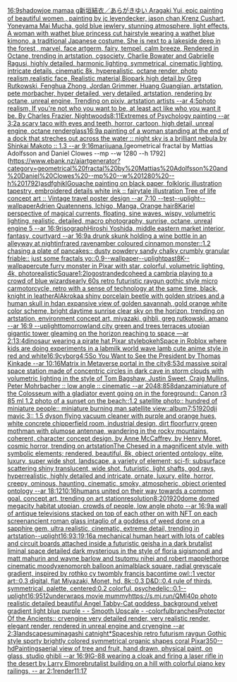 [16:9](https://www.ebank.nz/aiartgenerator?category=16%3A9)[shadow](https://www.ebank.nz/aiartgenerator?category=shadow)[joe mama](https://www.ebank.nz/aiartgenerator?category=joe%20mama)[a  g](https://www.ebank.nz/aiartgenerator?category=a%20%20g)[新垣結衣／あらがきゆい Aragaki Yui, epic painting of beautiful women , painting by jc leyendecker, jason chan,Krenz Cushart, Yoneyama Mai Mucha, gold blue jewlery, stunning atmosphere, light effects, A woman with wathet blue princess cut hairstyle wearing a wathet blue kimono, a traditional Japanese costume. She is next to a lakeside deep in the forest , marvel, face artgerm, fairy, tempel, calm breeze, Rendered in Octane, trending in artstation, cgsociety, Charlie Bowater and Gabrielle Ragusi, highly detailed, harmonic lighting, symmetrical, cinematic lighting, intricate details, cinematic 8k, hyperealistic, octane render, photo realism,realistic face, Realistic material,Biopark,high detail,by Greg Rutkowski, Fenghua Zhong, Jordan Grimmer, Huang Guangjian, artstation, pete morbacher, hyper detailed, very detailed, artstation, rendering by octane, unreal engine, Trending on pixiv, artstation artists --ar 4:5](https://www.ebank.nz/aiartgenerator?category=%E6%96%B0%E5%9E%A3%E7%B5%90%E8%A1%A3%EF%BC%8F%E3%81%82%E3%82%89%E3%81%8C%E3%81%8D%E3%82%86%E3%81%84%20Aragaki%20Yui%2C%20epic%20painting%20of%20beautiful%20women%20%2C%20painting%20by%20jc%20leyendecker%2C%20jason%20chan%2CKrenz%20Cushart%2C%20Yoneyama%20Mai%20Mucha%2C%20gold%20blue%20jewlery%2C%20stunning%20atmosphere%2C%20light%20effects%2C%20A%20woman%20with%20wathet%20blue%20princess%20cut%20hairstyle%20wearing%20a%20wathet%20blue%20kimono%2C%20a%20traditional%20Japanese%20costume.%20She%20is%20next%20to%20a%20lakeside%20deep%20in%20the%20forest%20%2C%20marvel%2C%20face%20artgerm%2C%20fairy%2C%20tempel%2C%20calm%20breeze%2C%20Rendered%20in%20Octane%2C%20trending%20in%20artstation%2C%20cgsociety%2C%20Charlie%20Bowater%20and%20Gabrielle%20Ragusi%2C%20highly%20detailed%2C%20harmonic%20lighting%2C%20symmetrical%2C%20cinematic%20lighting%2C%20intricate%20details%2C%20cinematic%208k%2C%20hyperealistic%2C%20octane%20render%2C%20photo%20realism%2Crealistic%20face%2C%20Realistic%20material%2CBiopark%2Chigh%20detail%2Cby%20Greg%20Rutkowski%2C%20Fenghua%20Zhong%2C%20Jordan%20Grimmer%2C%20Huang%20Guangjian%2C%20artstation%2C%20pete%20morbacher%2C%20hyper%20detailed%2C%20very%20detailed%2C%20artstation%2C%20rendering%20by%20octane%2C%20unreal%20engine%2C%20Trending%20on%20pixiv%2C%20artstation%20artists%20--ar%204%3A5)[photo realism, If you're not who you want to be, at least act like who you want it be. By Charles Frazier, Nightwoods](https://www.ebank.nz/aiartgenerator?category=photo%20realism%2C%20If%20you%27re%20not%20who%20you%20want%20to%20be%2C%20at%20least%20act%20like%20who%20you%20want%20it%20be.%20By%20Charles%20Frazier%2C%20Nightwoods)[8:11](https://www.ebank.nz/aiartgenerator?category=8%3A11)[Extremes of Psychology painting --ar 3:2](https://www.ebank.nz/aiartgenerator?category=Extremes%20of%20Psychology%20painting%20--ar%203%3A2)[a scary taco with eyes and teeth, horror, cartoon, high detail, unreal engine, octane render](https://www.ebank.nz/aiartgenerator?category=a%20scary%20taco%20with%20eyes%20and%20teeth%2C%20horror%2C%20cartoon%2C%20high%20detail%2C%20unreal%20engine%2C%20octane%20render)[glass](https://www.ebank.nz/aiartgenerator?category=glass)[16:9](https://www.ebank.nz/aiartgenerator?category=16%3A9)[a painting of a woman standing at the end of a dock that streches out across the water :: night sky is a brilliant nebula by Shinkai Makoto :: 1.3 --ar 9:16](https://www.ebank.nz/aiartgenerator?category=a%20painting%20of%20a%20woman%20standing%20at%20the%20end%20of%20a%20dock%20that%20streches%20out%20across%20the%20water%20%3A%3A%20night%20sky%20is%20a%20brilliant%20nebula%20by%20Shinkai%20Makoto%20%3A%3A%201.3%20--ar%209%3A16)[marijuana.](https://www.ebank.nz/aiartgenerator?category=marijuana.)[geometrical fractal by Mattias Adolfsson and Daniel Clowes --mp --w 1280 --h 1792](https://www.ebank.nz/aiartgenerator?category=geometrical%20fractal%20by%20Mattias%20Adolfsson%20and%20Daniel%20Clowes%20--mp%20--w%201280%20--h%201792)[asdfghjkl](https://www.ebank.nz/aiartgenerator?category=asdfghjkl)[Gouache painting on black paper, folkloric illustration tapestry, embroidered details white ink :: fairytale illustration Tree of life concept art :: Vintage travel poster design --ar 7:10 --test](https://www.ebank.nz/aiartgenerator?category=Gouache%20painting%20on%20black%20paper%2C%20folkloric%20illustration%20tapestry%2C%20embroidered%20details%20white%20ink%20%3A%3A%20fairytale%20illustration%20Tree%20of%20life%20concept%20art%20%3A%3A%20Vintage%20travel%20poster%20design%20--ar%207%3A10%20--test)[--uplight](https://www.ebank.nz/aiartgenerator?category=--uplight)[--wallpaper](https://www.ebank.nz/aiartgenerator?category=--wallpaper)[Adrien Quatennens, Ichigo, Manga, Orange hair](https://www.ebank.nz/aiartgenerator?category=Adrien%20Quatennens%2C%20Ichigo%2C%20Manga%2C%20Orange%20hair)[8K](https://www.ebank.nz/aiartgenerator?category=8K)[ariel perspective of magical currents, floating, sine waves, wispy, volumetric lighting, realistic, detailed, macro photography, sunrise, octane, unreal engine 5 --ar 16:9](https://www.ebank.nz/aiartgenerator?category=ariel%20perspective%20of%20magical%20currents%2C%20floating%2C%20sine%20waves%2C%20wispy%2C%20volumetric%20lighting%2C%20realistic%2C%20detailed%2C%20macro%20photography%2C%20sunrise%2C%20octane%2C%20unreal%20engine%205%20--ar%2016%3A9)[risograph](https://www.ebank.nz/aiartgenerator?category=risograph)[Hiroshi Yoshida, middle eastern market interior, fantasy, courtyard --ar 16:9](https://www.ebank.nz/aiartgenerator?category=Hiroshi%20Yoshida%2C%20middle%20eastern%20market%20interior%2C%20fantasy%2C%20courtyard%20--ar%2016%3A9)[a drunk skunk holding a wine bottle in an alleyway at night](https://www.ebank.nz/aiartgenerator?category=a%20drunk%20skunk%20holding%20a%20wine%20bottle%20in%20an%20alleyway%20at%20night)[infrared raven](https://www.ebank.nz/aiartgenerator?category=infrared%20raven)[amber coloured cinnamon monster::1.2 chasing a plate of pancakes::  dusty powdery sandy chalky crumbly granular friable:: just some fractals yo::](https://www.ebank.nz/aiartgenerator?category=amber%20coloured%20cinnamon%20monster%3A%3A1.2%20chasing%20a%20plate%20of%20pancakes%3A%3A%20%20dusty%20powdery%20sandy%20chalky%20crumbly%20granular%20friable%3A%3A%20just%20some%20fractals%20yo%3A%3A)[0.9](https://www.ebank.nz/aiartgenerator?category=0.9)[--wallpaper](https://www.ebank.nz/aiartgenerator?category=--wallpaper)[--uplight](https://www.ebank.nz/aiartgenerator?category=--uplight)[past](https://www.ebank.nz/aiartgenerator?category=past)[8K](https://www.ebank.nz/aiartgenerator?category=8K)[--wallpaper](https://www.ebank.nz/aiartgenerator?category=--wallpaper)[cute furry monster in Pixar with star, colorful, volumetric lighting, 4k, photorealistic](https://www.ebank.nz/aiartgenerator?category=cute%20furry%20monster%20in%20Pixar%20with%20star%2C%20colorful%2C%20volumetric%20lighting%2C%204k%2C%20photorealistic)[Square](https://www.ebank.nz/aiartgenerator?category=Square)[1:2](https://www.ebank.nz/aiartgenerator?category=1%3A2)[logo](https://www.ebank.nz/aiartgenerator?category=logo)[stranded](https://www.ebank.nz/aiartgenerator?category=stranded)[coheed a cambria playing to a crowd of blue wizards](https://www.ebank.nz/aiartgenerator?category=coheed%20a%20cambria%20playing%20to%20a%20crowd%20of%20blue%20wizards)[early 60s retro futuristic raygun gothic style micro car](https://www.ebank.nz/aiartgenerator?category=early%2060s%20retro%20futuristic%20raygun%20gothic%20style%20micro%20car)[motorcycle, retro with a sense of technology at the same time, black, knight in leather](https://www.ebank.nz/aiartgenerator?category=motorcycle%2C%20retro%20with%20a%20sense%20of%20technology%20at%20the%20same%20time%2C%20black%2C%20knight%20in%20leather)[AlAkroka](https://www.ebank.nz/aiartgenerator?category=AlAkroka)[a shiny porcelain beetle with golden stripes and a human skull in hd](https://www.ebank.nz/aiartgenerator?category=a%20shiny%20porcelain%20beetle%20with%20golden%20stripes%20and%20a%20human%20skull%20in%20hd)[an expansive view of golden savannah, gold orange white color scheme, bright daytime sunrise clear sky on the horizon, trending on artstation, environment concept art, miyazaki, gihbli, greg rutkowski, amano --ar 16:9 --uplight](https://www.ebank.nz/aiartgenerator?category=an%20expansive%20view%20of%20golden%20savannah%2C%20gold%20orange%20white%20color%20scheme%2C%20bright%20daytime%20sunrise%20clear%20sky%20on%20the%20horizon%2C%20trending%20on%20artstation%2C%20environment%20concept%20art%2C%20miyazaki%2C%20gihbli%2C%20greg%20rutkowski%2C%20amano%20--ar%2016%3A9%20--uplight)[tomorrowland city green and trees terraces utopian gigantic tower gleaming on the horizon reaching to space —ar 2:1](https://www.ebank.nz/aiartgenerator?category=tomorrowland%20city%20green%20and%20trees%20terraces%20utopian%20gigantic%20tower%20gleaming%20on%20the%20horizon%20reaching%20to%20space%20%E2%80%94ar%202%3A1)[3:4](https://www.ebank.nz/aiartgenerator?category=3%3A4)[dinosaur wearing a pirate hat Pixar style](https://www.ebank.nz/aiartgenerator?category=dinosaur%20wearing%20a%20pirate%20hat%20Pixar%20style)[bokeh](https://www.ebank.nz/aiartgenerator?category=bokeh)[Space in Roblox where kids are doing experiments in a lab](https://www.ebank.nz/aiartgenerator?category=Space%20in%20Roblox%20where%20kids%20are%20doing%20experiments%20in%20a%20lab)[milk world wave lamb cute anime style in red and white](https://www.ebank.nz/aiartgenerator?category=milk%20world%20wave%20lamb%20cute%20anime%20style%20in%20red%20and%20white)[16:9](https://www.ebank.nz/aiartgenerator?category=16%3A9)[cyborg](https://www.ebank.nz/aiartgenerator?category=cyborg)[4:5](https://www.ebank.nz/aiartgenerator?category=4%3A5)[So You Want to See the President by Thomas Kinkade --ar 10:16](https://www.ebank.nz/aiartgenerator?category=So%20You%20Want%20to%20See%20the%20President%20by%20Thomas%20Kinkade%20--ar%2010%3A16)[Matrix in Metaverse portal in the city](https://www.ebank.nz/aiartgenerator?category=Matrix%20in%20Metaverse%20portal%20in%20the%20city)[8:5](https://www.ebank.nz/aiartgenerator?category=8%3A5)[3d massive spiral space station made of concentric circles in dark cave in storm clouds with volumetric lighting in the style of Tom Bagshaw, Justin Sweet, Craig Mullins, Peter Mohrbacher :: low angle :: cinematic --ar 2048:858](https://www.ebank.nz/aiartgenerator?category=3d%20massive%20spiral%20space%20station%20made%20of%20concentric%20circles%20in%20dark%20cave%20in%20storm%20clouds%20with%20volumetric%20lighting%20in%20the%20style%20of%20Tom%20Bagshaw%2C%20Justin%20Sweet%2C%20Craig%20Mullins%2C%20Peter%20Mohrbacher%20%3A%3A%20low%20angle%20%3A%3A%20cinematic%20--ar%202048%3A858)[danza](https://www.ebank.nz/aiartgenerator?category=danza)[miniature of the Colosseum with a gladiator event going on in the foreground:: Canon r3 85 ml 1.2 photo of a sunset on the beach::1.2 satellite photo:: hundred of miniature people:: miniature burning man satellite view::](https://www.ebank.nz/aiartgenerator?category=miniature%20of%20the%20Colosseum%20with%20a%20gladiator%20event%20going%20on%20in%20the%20foreground%3A%3A%20Canon%20r3%2085%20ml%201.2%20photo%20of%20a%20sunset%20on%20the%20beach%3A%3A1.2%20satellite%20photo%3A%3A%20hundred%20of%20miniature%20people%3A%3A%20miniature%20burning%20man%20satellite%20view%3A%3A)[album](https://www.ebank.nz/aiartgenerator?category=album)[7:5](https://www.ebank.nz/aiartgenerator?category=7%3A5)[1920](https://www.ebank.nz/aiartgenerator?category=1920)[dji mavic 3:: 1.5 dyson flying vacuum cleaner with purple and orange hues, white concrete chipperfield room, industrial design, dirt floor](https://www.ebank.nz/aiartgenerator?category=dji%20mavic%203%3A%3A%201.5%20dyson%20flying%20vacuum%20cleaner%20with%20purple%20and%20orange%20hues%2C%20white%20concrete%20chipperfield%20room%2C%20industrial%20design%2C%20dirt%20floor)[furry green mothman with plumose antennae, wandering in the rocky mountains, coherent, character concept design, by Anne McCaffrey, by Henry Moret, cosmic horror, trending on artstation](https://www.ebank.nz/aiartgenerator?category=furry%20green%20mothman%20with%20plumose%20antennae%2C%20wandering%20in%20the%20rocky%20mountains%2C%20coherent%2C%20character%20concept%20design%2C%20by%20Anne%20McCaffrey%2C%20by%20Henry%20Moret%2C%20cosmic%20horror%2C%20trending%20on%20artstation)[The Chesed in a magnificent style, with symbolic elements; rendered, beautiful, 8k, object oriented ontology, elite, luxury, super wide shot, landscape, a variety of element;  sci-fi; subsurface scattering shiny translucent, wide shot, futuristic, light shafts, god rays, hyperrealistic, highly detailed and intricate, ornate, luxury, elite, horror, creepy, ominous, haunting, cinematic, smoky, atmospheric, object oriented ontology --ar 18:12](https://www.ebank.nz/aiartgenerator?category=The%20Chesed%20in%20a%20magnificent%20style%2C%20with%20symbolic%20elements%3B%20rendered%2C%20beautiful%2C%208k%2C%20object%20oriented%20ontology%2C%20elite%2C%20luxury%2C%20super%20wide%20shot%2C%20landscape%2C%20a%20variety%20of%20element%3B%20%20sci-fi%3B%20subsurface%20scattering%20shiny%20translucent%2C%20wide%20shot%2C%20futuristic%2C%20light%20shafts%2C%20god%20rays%2C%20hyperrealistic%2C%20highly%20detailed%20and%20intricate%2C%20ornate%2C%20luxury%2C%20elite%2C%20horror%2C%20creepy%2C%20ominous%2C%20haunting%2C%20cinematic%2C%20smoky%2C%20atmospheric%2C%20object%20oriented%20ontology%20--ar%2018%3A12)[10:16](https://www.ebank.nz/aiartgenerator?category=10%3A16)[humans united on their way towards a common goal. concept art, trending on art station](https://www.ebank.nz/aiartgenerator?category=humans%20united%20on%20their%20way%20towards%20a%20common%20goal.%20concept%20art%2C%20trending%20on%20art%20station)[resolution](https://www.ebank.nz/aiartgenerator?category=resolution)[8:20](https://www.ebank.nz/aiartgenerator?category=8%3A20)[1920](https://www.ebank.nz/aiartgenerator?category=1920)[dome domed megacity habitat utopian, crowds of people, low angle photo --ar 16:9](https://www.ebank.nz/aiartgenerator?category=dome%20domed%20megacity%20habitat%20utopian%2C%20crowds%20of%20people%2C%20low%20angle%20photo%20--ar%2016%3A9)[a wall of antique televisions stacked on top of each other on with NFT on each screen](https://www.ebank.nz/aiartgenerator?category=a%20wall%20of%20antique%20televisions%20stacked%20on%20top%20of%20each%20other%20on%20with%20NFT%20on%20each%20screen)[ancient roman glass intaglio of a goddess of weed done on a sapphire gem, ultra realistic, cinematic, extreme detail, trending in artstation](https://www.ebank.nz/aiartgenerator?category=ancient%20roman%20glass%20intaglio%20of%20a%20goddess%20of%20weed%20done%20on%20a%20sapphire%20gem%2C%20ultra%20realistic%2C%20cinematic%2C%20extreme%20detail%2C%20trending%20in%20artstation)[--uplight](https://www.ebank.nz/aiartgenerator?category=--uplight)[16:9](https://www.ebank.nz/aiartgenerator?category=16%3A9)[3:1](https://www.ebank.nz/aiartgenerator?category=3%3A1)[9:16](https://www.ebank.nz/aiartgenerator?category=9%3A16)[a mechanical human heart with lots of cables and circuit boards attached inside a futuristic geisha in a dark brutalist liminal space detailed dark mysterious in the style of floria sigismondi and matt mahurin and wayne barlow and tsutomu nihei and robert mapplethorpe cinematic moody](https://www.ebank.nz/aiartgenerator?category=a%20mechanical%20human%20heart%20with%20lots%20of%20cables%20and%20circuit%20boards%20attached%20inside%20a%20futuristic%20geisha%20in%20a%20dark%20brutalist%20liminal%20space%20detailed%20dark%20mysterious%20in%20the%20style%20of%20floria%20sigismondi%20and%20matt%20mahurin%20and%20wayne%20barlow%20and%20tsutomu%20nihei%20and%20robert%20mapplethorpe%20cinematic%20moody)[xenomorph balloon animal](https://www.ebank.nz/aiartgenerator?category=xenomorph%20balloon%20animal)[black square, radial greyscale gradient, inspired by rothko cy twombly francis bacon](https://www.ebank.nz/aiartgenerator?category=black%20square%2C%20radial%20greyscale%20gradient%2C%20inspired%20by%20rothko%20cy%20twombly%20francis%20bacon)[time owl::1 vector art::0.3 digital, flat Miyazaki, Monet, hd, 8k::0.3 D&D::0.4 rule of thirds, symmetrical, palette, centered:0.2 colorful, psychedelic::0.1](https://www.ebank.nz/aiartgenerator?category=time%20owl%3A%3A1%20vector%20art%3A%3A0.3%20digital%2C%20flat%20Miyazaki%2C%20Monet%2C%20hd%2C%208k%3A%3A0.3%20D%26D%3A%3A0.4%20rule%20of%20thirds%2C%20symmetrical%2C%20palette%2C%20centered%3A0.2%20colorful%2C%20psychedelic%3A%3A0.1)[--uplight](https://www.ebank.nz/aiartgenerator?category=--uplight)[16:9](https://www.ebank.nz/aiartgenerator?category=16%3A9)[512](https://www.ebank.nz/aiartgenerator?category=512)[underwraps movie mummy](https://www.ebank.nz/aiartgenerator?category=underwraps%20movie%20mummy)[https://s.mj.run/QMI40p  photo realistic detailed beautiful Angel Tabby-Cat goddess, background velvet gradient light blue purple - - Smooth Upscale - -](https://www.ebank.nz/aiartgenerator?category=https%3A//s.mj.run/QMI40p%20%20photo%20realistic%20detailed%20beautiful%20Angel%20Tabby-Cat%20goddess%2C%20background%20velvet%20gradient%20light%20blue%20purple%20-%20-%20Smooth%20Upscale%20-%20-)[colorful](https://www.ebank.nz/aiartgenerator?category=colorful)[branches](https://www.ebank.nz/aiartgenerator?category=branches)[Protector Of the Ancients:: cryengine very detailed render, very realistic render, elegant render, rendered in unreal engine and cryengine --ar 2:3](https://www.ebank.nz/aiartgenerator?category=Protector%20Of%20the%20Ancients%3A%3A%20cryengine%20very%20detailed%20render%2C%20very%20realistic%20render%2C%20elegant%20render%2C%20rendered%20in%20unreal%20engine%20and%20cryengine%20--ar%202%3A3)[landscape](https://www.ebank.nz/aiartgenerator?category=landscape)[suminagashi cat](https://www.ebank.nz/aiartgenerator?category=suminagashi%20cat)[night](https://www.ebank.nz/aiartgenerator?category=night)[*Spaceship retro futurism raygun Gothic style sporty brightly colored symmetrical organic shapes coral Pixar](https://www.ebank.nz/aiartgenerator?category=%2ASpaceship%20retro%20futurism%20raygun%20Gothic%20style%20sporty%20brightly%20colored%20symmetrical%20organic%20shapes%20coral%20Pixar)[350](https://www.ebank.nz/aiartgenerator?category=350)[--hd](https://www.ebank.nz/aiartgenerator?category=--hd)[Paintings](https://www.ebank.nz/aiartgenerator?category=Paintings)[aerial view of tree and fruit, hand drawn, physical paint, on glass, studio ghibli --ar 16:9](https://www.ebank.nz/aiartgenerator?category=aerial%20view%20of%20tree%20and%20fruit%2C%20hand%20drawn%2C%20physical%20paint%2C%20on%20glass%2C%20studio%20ghibli%20--ar%2016%3A9)[IG-88 wearing a cloak and firing a laser rifle in the desert by Larry Elmore](https://www.ebank.nz/aiartgenerator?category=IG-88%20wearing%20a%20cloak%20and%20firing%20a%20laser%20rifle%20in%20the%20desert%20by%20Larry%20Elmore)[brutalist building on a hill with colorful piano key railings, -- ar 2:1](https://www.ebank.nz/aiartgenerator?category=brutalist%20building%20on%20a%20hill%20with%20colorful%20piano%20key%20railings%2C%20--%20ar%202%3A1)[render](https://www.ebank.nz/aiartgenerator?category=render)[11:17](https://www.ebank.nz/aiartgenerator?category=11%3A17)